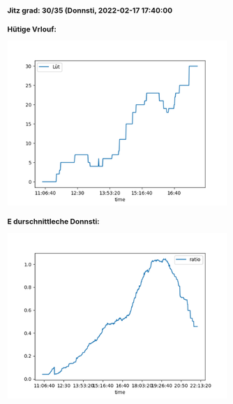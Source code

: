 ### Jitz grad: 30/35 (Donnsti, 2022-02-17 17:40:00

### Hütige Vrlouf:
![Graph](Today.png)

### E durschnittleche Donnsti:
![Graph](Donnsti.png)